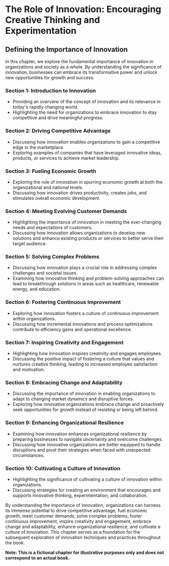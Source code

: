 The Role of Innovation: Encouraging Creative Thinking and Experimentation
=========================================================================

Defining the Importance of Innovation
------------------------------------------------

In this chapter, we explore the fundamental importance of innovation in organizations and society as a whole. By understanding the significance of innovation, businesses can embrace its transformative power and unlock new opportunities for growth and success.

### Section 1: Introduction to Innovation

* Providing an overview of the concept of innovation and its relevance in today's rapidly changing world.
* Highlighting the need for organizations to embrace innovation to stay competitive and drive meaningful progress.

### Section 2: Driving Competitive Advantage

* Discussing how innovation enables organizations to gain a competitive edge in the marketplace.
* Exploring examples of companies that have leveraged innovative ideas, products, or services to achieve market leadership.

### Section 3: Fueling Economic Growth

* Exploring the role of innovation in spurring economic growth at both the organizational and national levels.
* Discussing how innovation drives productivity, creates jobs, and stimulates overall economic development.

### Section 4: Meeting Evolving Customer Demands

* Highlighting the importance of innovation in meeting the ever-changing needs and expectations of customers.
* Discussing how innovation allows organizations to develop new solutions and enhance existing products or services to better serve their target audience.

### Section 5: Solving Complex Problems

* Discussing how innovation plays a crucial role in addressing complex challenges and societal issues.
* Examining how innovative thinking and problem-solving approaches can lead to breakthrough solutions in areas such as healthcare, renewable energy, and education.

### Section 6: Fostering Continuous Improvement

* Exploring how innovation fosters a culture of continuous improvement within organizations.
* Discussing how incremental innovations and process optimizations contribute to efficiency gains and operational excellence.

### Section 7: Inspiring Creativity and Engagement

* Highlighting how innovation inspires creativity and engages employees.
* Discussing the positive impact of fostering a culture that values and nurtures creative thinking, leading to increased employee satisfaction and motivation.

### Section 8: Embracing Change and Adaptability

* Discussing the importance of innovation in enabling organizations to adapt to changing market dynamics and disruptive forces.
* Exploring how innovative organizations embrace change and proactively seek opportunities for growth instead of resisting or being left behind.

### Section 9: Enhancing Organizational Resilience

* Examining how innovation enhances organizational resilience by preparing businesses to navigate uncertainty and overcome challenges.
* Discussing how innovative organizations are better equipped to handle disruptions and pivot their strategies when faced with unexpected circumstances.

### Section 10: Cultivating a Culture of Innovation

* Highlighting the significance of cultivating a culture of innovation within organizations.
* Discussing strategies for creating an environment that encourages and supports innovative thinking, experimentation, and collaboration.

By understanding the importance of innovation, organizations can harness its immense potential to drive competitive advantage, fuel economic growth, meet customer demands, solve complex problems, foster continuous improvement, inspire creativity and engagement, embrace change and adaptability, enhance organizational resilience, and cultivate a culture of innovation. This chapter serves as a foundation for the subsequent exploration of innovation techniques and practices throughout the book.

**Note: This is a fictional chapter for illustrative purposes only and does not correspond to an actual book.**
